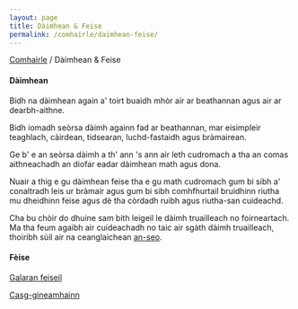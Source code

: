 ```yaml
---
layout: page
title: Dàimhean & Feise
permalink: /comhairle/daimhean-feise/
---
```


[Comhairle]({{site.baseurl}}/comhairle/) / Dàimhean & Feise

#### Dàimhean

Bidh na dàimhean again a' toirt buaidh mhòr air ar beathannan agus air ar dearbh-aithne.

Bidh iomadh seòrsa dàimh againn fad ar beathannan, mar eisimpleir teaghlach, càirdean, tidsearan, luchd-fastaidh agus bràmairean.

Ge b' e an seòrsa dàimh a th' ann 's ann air leth cudromach a tha an comas aithneachadh an diofar eadar dàimhean math agus dona.

Nuair a thig e gu dàimhean feise tha e gu math cudromach gum bi sibh a' conaltradh leis ur bràmair agus gum bi sibh comhfhurtail bruidhinn riutha mu dheidhinn feise agus dè tha còrdadh ruibh agus riutha-san cuideachd.

Cha bu chòir do dhuine sam bith leigeil le dàimh truailleach no foirneartach. Ma tha feum agaibh air cuideachadh no taic air sgàth dàimh truailleach, thoiribh sùil air na ceanglaichean [an-seo]({{site.baseurl}}/comhairle/cumail-sabhailte/).

#### Fèise

[Galaran feiseil]({{site.baseurl}}/comhairle/daimhean-feise/galaran-feiseil)

[Casg-gineamhainn]({{site.baseurl}}/comhairle/daimhean-feise/casg-gineamhainn)
